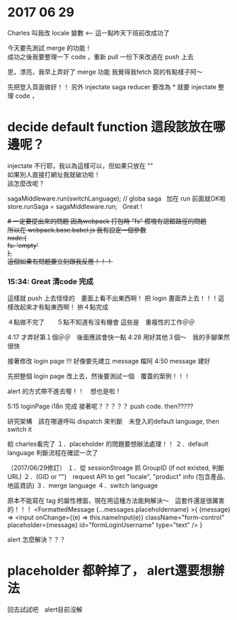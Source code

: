 # 2017 06 29

Charles 叫我改 locale 變數 <-- 這一點昨天下班前改成功了

今天要先測試 merge 的功能！  
成功之後我要整理一下 code  ，重新 pull 一份下來改過在 push 上去  

恩，漂亮，我早上弄好了 merge 功能
我覺得我fetch 寫的有點樣子阿～


先把登入頁面做好！！
另外 injectate saga reducer 要改為 * 就要 injectate
整理 code ， 

# decide default function 這段該放在哪邊呢？

injectate 不行耶，我以為這樣可以，但如果只放在 "\"  
如果別人直接打網址我就破功啦！  
該怎麼改呢？  

sagaMiddleware.run(switchLanguage); // globa saga   加在  run 前面就OK啦  
store.runSaga = sagaMiddleware.run;  
Great !  


 ~~# 一定要提出來的問題 
因為webpack 打包時 "fs" 模塊有認錯路徑的問題  
所以在 webpack.base.babel.js 我有設定一個參數  
  node:{  
    fs: 'empty'  
  },  
這個如果有問題要立刻跟我反應！！！~~
  
### 15:34: Great 清code 完成

這樣就 push 上去怪怪的　畫面上看不出東西啊！
把 login 畫面弄上去！！！這樣改起來才有點東西啊！
拚４點完成

４點做不完了　　５點不知道有沒有機會
這些是　重複性的工作＠＠

4:17 才弄好第１個＠＠　後面應該會快一點
4:28 用好其他３個～　我的手腳果然很快

接著修改 login page !!!
好像要先建立 message  檔阿 
4:50 message 建好

先把整個 login page 改上去，然後要測試一個　覆蓋的案例！！！

alert 的方式帶不進去喔！！　想也是啦！

5:15 loginPage i18n 完成
接著呢？？？？？ push  code. then?????

研究架構　該在哪邊呼叫 dispatch 來判斷　未登入的default language, then switch it

給 charles看完了
１．placeholder 的問題要想辦法處理！！
２．default language 判斷流程在確認一次了

（2017/06/29修訂）
１．從 sessionStroage 抓 GroupID (if not existed, 判斷 URL)
２．(GID or "")　request API to get "locale", "product" info (包含產品、地區資訊)
３．merge language
４．switch language


原本不能寫在 tag 的屬性裡面，現在用這種方法能夠解決～　這套件還是很厲害的！！！
<FormattedMessage {...messages.placeholdername} >{
 (message) => <input onChange={(e) => this.nameInput(e)} className="form-control" placeholder={message} id="formLoginUsername" type="text" />
 }</FormattedMessage>

 alert 怎麼解決？？？

 # placeholder 都幹掉了， alert還要想辦法

 回去試試吧　alert目前沒解
